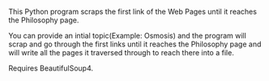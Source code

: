 This Python program scraps the first link of the Web Pages until it reaches the
Philosophy page.

You can provide an intial topic(Example: Osmosis) and the program will scrap and go through
the first links until it reaches the Philosophy page and will write all the pages it traversed
through to reach there into a file.

Requires BeautifulSoup4.
